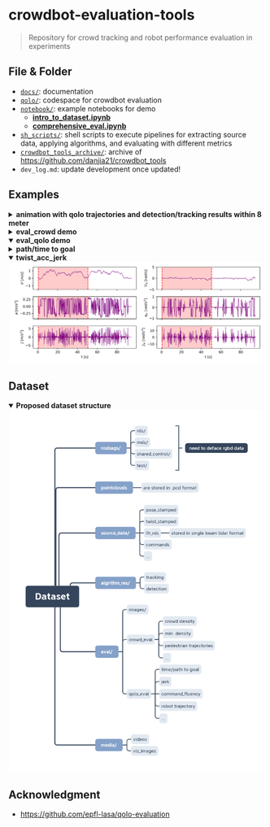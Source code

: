 # crowdbot-evaluation-tools

> Repository for crowd tracking and robot performance evaluation in experiments

## File & Folder

- [`docs/`](./docs/): documentation
- [`qolo/`](./qolo/): codespace for crowdbot evaluation
- [`notebook/`](./notebook/): example notebooks for demo
  - **[intro_to_dataset.ipynb](https://github.com/epfl-lasa/crowdbot-evaluation-tools/blob/main/notebooks/intro_to_dataset.ipynb)**
  - **[comprehensive_eval.ipynb](https://github.com/epfl-lasa/crowdbot-evaluation-tools/blob/main/notebooks/comprehensive_eval.ipynb)**
- [`sh_scripts/`](./sh_scripts/): shell scripts to execute pipelines for extracting source data, applying algorithms, and evaluating with different metrics
- [`crowdbot_tools_archive/`](./crowdbot_tools_archive/): archive of https://github.com/danjia21/crowdbot_tools
- `dev_log.md`: update development once updated!

## Examples

<details>
    <summary><b>animation with qolo trajectories and detection/tracking results within 8 meter</b></summary> <div align="center"> <img src="./example/2021-04-10-12-36-29.gif" alt="example video"   width="500" > </div>
</details>

<details>
    <summary><b>eval_crowd demo</b></summary>
    <details>
        <summary><b>crowd_density variations along the timestamps</b></summary> <div align="center"> <img src="./example/2021-04-24-13-07-54_crowd_density.png" alt="crowd_density"   width="500" > </div>
    </details>
    <details>
        <summary><b>min_dist variations along the timestamps</b></summary> <div align="center"> <img src="./example/2021-04-24-13-07-54_min_dist.png" alt="min_dist"   width="500" > </div>
    </details>
</details>
<details open>
    <summary><b>eval_qolo demo</b></summary>
    <details>
        <summary><b>path/time to goal</b></summary> <div align="center"> <img src="./example/2021-04-24-13-07-54_path.png" alt="path"   width="500" > </div>
    </details>
    <details open>
        <summary><b>twist_acc_jerk</b></summary> <div align="center"> <img src="./example/2021-04-24-13-07-54_qolo_command.png" alt="twist_acc_jerk"   width="500" > </div>
    </details>
</details>


## Dataset

<details open>
    <summary><b>Proposed dataset structure</b></summary> <div align="center"> <img src="./example/dataset_stucture.png" alt="dataset"   width="500" > </div>
</details>

## Acknowledgment

- https://github.com/epfl-lasa/qolo-evaluation
